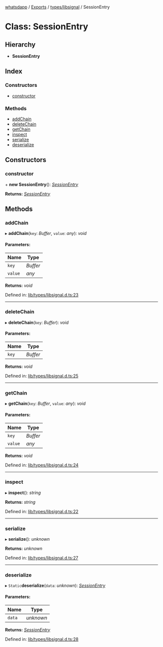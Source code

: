 [whatsdapp](../README.md) / [Exports](../modules.md) / [types/libsignal](../modules/types_libsignal.md) / SessionEntry

# Class: SessionEntry

## Hierarchy

* **SessionEntry**

## Index

### Constructors

* [constructor](types_libsignal.sessionentry.md#constructor)

### Methods

* [addChain](types_libsignal.sessionentry.md#addchain)
* [deleteChain](types_libsignal.sessionentry.md#deletechain)
* [getChain](types_libsignal.sessionentry.md#getchain)
* [inspect](types_libsignal.sessionentry.md#inspect)
* [serialize](types_libsignal.sessionentry.md#serialize)
* [deserialize](types_libsignal.sessionentry.md#deserialize)

## Constructors

### constructor

\+ **new SessionEntry**(): [*SessionEntry*](types_libsignal.sessionentry.md)

**Returns:** [*SessionEntry*](types_libsignal.sessionentry.md)

## Methods

### addChain

▸ **addChain**(`key`: *Buffer*, `value`: *any*): *void*

#### Parameters:

Name | Type |
------ | ------ |
`key` | *Buffer* |
`value` | *any* |

**Returns:** *void*

Defined in: [lib/types/libsignal.d.ts:23](https://github.com/realKidDouglas/whatsdapp-lib/blob/5db9bb0/lib/types/libsignal.d.ts#L23)

___

### deleteChain

▸ **deleteChain**(`key`: *Buffer*): *void*

#### Parameters:

Name | Type |
------ | ------ |
`key` | *Buffer* |

**Returns:** *void*

Defined in: [lib/types/libsignal.d.ts:25](https://github.com/realKidDouglas/whatsdapp-lib/blob/5db9bb0/lib/types/libsignal.d.ts#L25)

___

### getChain

▸ **getChain**(`key`: *Buffer*, `value`: *any*): *void*

#### Parameters:

Name | Type |
------ | ------ |
`key` | *Buffer* |
`value` | *any* |

**Returns:** *void*

Defined in: [lib/types/libsignal.d.ts:24](https://github.com/realKidDouglas/whatsdapp-lib/blob/5db9bb0/lib/types/libsignal.d.ts#L24)

___

### inspect

▸ **inspect**(): *string*

**Returns:** *string*

Defined in: [lib/types/libsignal.d.ts:22](https://github.com/realKidDouglas/whatsdapp-lib/blob/5db9bb0/lib/types/libsignal.d.ts#L22)

___

### serialize

▸ **serialize**(): *unknown*

**Returns:** *unknown*

Defined in: [lib/types/libsignal.d.ts:27](https://github.com/realKidDouglas/whatsdapp-lib/blob/5db9bb0/lib/types/libsignal.d.ts#L27)

___

### deserialize

▸ `Static`**deserialize**(`data`: *unknown*): [*SessionEntry*](types_libsignal.sessionentry.md)

#### Parameters:

Name | Type |
------ | ------ |
`data` | *unknown* |

**Returns:** [*SessionEntry*](types_libsignal.sessionentry.md)

Defined in: [lib/types/libsignal.d.ts:28](https://github.com/realKidDouglas/whatsdapp-lib/blob/5db9bb0/lib/types/libsignal.d.ts#L28)
